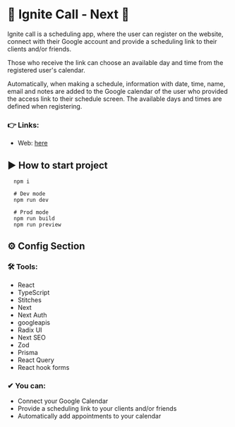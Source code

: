 # 🚀 Ignite Call - Next 🚀

Ignite call is a scheduling app, where the user can register on the website, connect with their Google account and provide a scheduling link to their clients and/or friends. 

Those who receive the link can choose an available day and time from the registered user's calendar.

Automatically, when making a schedule, information with date, time, name, email and notes are added to the Google calendar of the user who provided the access link to their schedule screen. The available days and times are defined when registering.

### 👉 Links: 
- Web: [here](https://ignite-call-degui1s-projects.vercel.app/)

## ▶ How to start project

```shell
  npm i

  # Dev mode
  npm run dev

  # Prod mode
  npm run build
  npm run preview
```

## ⚙ Config Section

### 🛠 Tools:
 - React 
 - TypeScript
 - Stitches
 - Next
 - Next Auth
 - googleapis
 - Radix UI
 - Next SEO
 - Zod
 - Prisma
 - React Query
 - React hook forms
 
### ✔ You can:
- Connect your Google Calendar
- Provide a scheduling link to your clients and/or friends
- Automatically add appointments to your calendar
